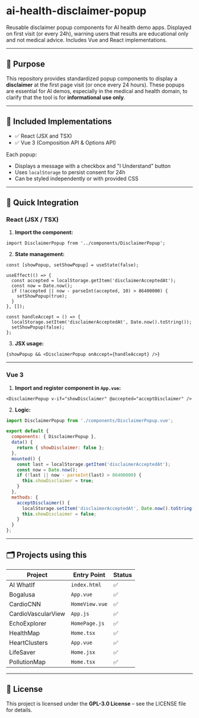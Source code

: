 # ai-health-disclaimer-popup

Reusable disclaimer popup components for AI health demo apps. Displayed on first visit (or every 24h), warning users that results are educational only and not medical advice. Includes Vue and React implementations.

---

## 📄 Purpose

This repository provides standardized popup components to display a **disclaimer** at the first page visit (or once every 24 hours). These popups are essential for AI demos, especially in the medical and health domain, to clarify that the tool is for **informational use only**.

---

## 🧩 Included Implementations

- ✅ React (JSX and TSX)
- ✅ Vue 3 (Composition API & Options API)

Each popup:
- Displays a message with a checkbox and "I Understand" button
- Uses `localStorage` to persist consent for 24h
- Can be styled independently or with provided CSS

---

## 🚀 Quick Integration

### React (JSX / TSX)

1. **Import the component:**
```tsx
import DisclaimerPopup from '../components/DisclaimerPopup';
```

2. **State management:**
```tsx
const [showPopup, setShowPopup] = useState(false);

useEffect(() => {
  const accepted = localStorage.getItem('disclaimerAcceptedAt');
  const now = Date.now();
  if (!accepted || now - parseInt(accepted, 10) > 86400000) {
    setShowPopup(true);
  }
}, []);

const handleAccept = () => {
  localStorage.setItem('disclaimerAcceptedAt', Date.now().toString());
  setShowPopup(false);
};
```

3. **JSX usage:**
```tsx
{showPopup && <DisclaimerPopup onAccept={handleAccept} />}
```

---

### Vue 3

1. **Import and register component in `App.vue`:**
```vue
<DisclaimerPopup v-if="showDisclaimer" @accepted="acceptDisclaimer" />
```

2. **Logic:**
```js
import DisclaimerPopup from './components/DisclaimerPopup.vue';

export default {
  components: { DisclaimerPopup },
  data() {
    return { showDisclaimer: false };
  },
  mounted() {
    const last = localStorage.getItem('disclaimerAcceptedAt');
    const now = Date.now();
    if (!last || now - parseInt(last) > 86400000) {
      this.showDisclaimer = true;
    }
  },
  methods: {
    acceptDisclaimer() {
      localStorage.setItem('disclaimerAcceptedAt', Date.now().toString());
      this.showDisclaimer = false;
    }
  }
};
```

---

## 🗂️ Projects using this

| Project                | Entry Point         | Status |
|------------------------|---------------------|--------|
| AI WhatIf              | `index.html`        | ✅     |
| Bogalusa               | `App.vue`           | ✅     |
| CardioCNN              | `HomeView.vue`      | ✅     |
| CardioVascularView     | `App.js`            | ✅     |
| EchoExplorer           | `HomePage.js`       | ✅     |
| HealthMap              | `Home.tsx`          | ✅     |
| HeartClusters          | `App.vue`           | ✅     |
| LifeSaver              | `Home.jsx`          | ✅     |
| PollutionMap           | `Home.tsx`          | ✅     |

---

## 📄 License

This project is licensed under the **GPL-3.0 License** – see the LICENSE file for details.
